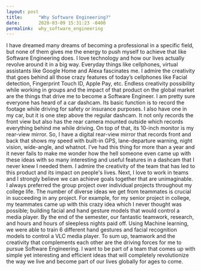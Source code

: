 ```yaml
---
layout: post
title:      "Why Software Engineering?"
date:       2020-03-09 15:31:23 -0400
permalink:  why_software_engineering
---
```



I have dreamed many dreams of becoming a professional in a specific field, but none of them gives me the energy to push myself to achieve that like Software Engineering does. I love technology and how our lives actually revolve around it in a big way. Everyday things like cellphones, virtual assistants like Google Home and Alexa fascinates me. I admire the creativity that goes behind all those crazy features of today’s cellphones like Facial detection, Fingerprint Touch ID, Apple Pay, etc. Endless creativity possibility while working in groups and the impact of that product on the global market are the things that drive me to become a Software Engineer.
I am pretty sure everyone has heard of a car dashcam. Its basic function is to record the footage while driving for safety or insurance purposes. I also have one in my car, but it is one step above the regular dashcam. It not only records the front view but also has the rear camera mounted outside which records everything behind me while driving. On top of that, its 10-inch monitor is my rear-view mirror. So, I have a digital rear-view mirror that records front and back that shows my speed with built-in GPS, lane-departure warning, night vision, wide-angle, and whatnot. I’ve had this thing for more than a year and it never fails to make me wonder how the hell someone even came up with these ideas with so many interesting and useful features in a dashcam that I never knew I needed them. I admire the creativity of the team that has led to this product and its impact on people's lives.
Next, I love to work in teams and I strongly believe we can achieve goals together that are unimaginable. I always preferred the group project over individual projects throughout my college life. The number of diverse ideas we get from teammates is crucial in succeeding in any project. For example, for my senior project in college, my teammates came up with this crazy idea which I never thought was possible; building facial and hand gesture models that would control a media player. By the end of the semester, our fantastic teamwork, research, and hours and hours of sleepless nights paid off. Using Machine learning, we were able to train 6 different hand gestures and facial recognition models to control a VLC media player.
To sum up, teamwork and the creativity that complements each other are the driving forces for me to pursue Software Engineering. I want to be part of a team that comes up with simple yet interesting and efficient ideas that will completely revolutionize the way we live and become part of our lives globally for ages to come.

